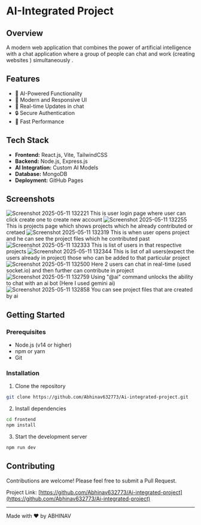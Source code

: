 # AI-Integrated Project

## Overview
A modern web application that combines the power of artificial intelligence with a chat application where a group of people can chat and work (creating websites ) simultaneously .

## Features
- 🤖 AI-Powered Functionality
- 🎨 Modern and Responsive UI
- 🔄 Real-time Updates in chat
- 🔒 Secure Authentication
- 🚀 Fast Performance

## Tech Stack
- **Frontend:** React.js, Vite, TailwindCSS
- **Backend:** Node.js, Express.js
- **AI Integration:** Custom AI Models
- **Database:** MongoDB
- **Deployment:** GitHub Pages

## Screenshots
![Screenshot 2025-05-11 132221](https://github.com/user-attachments/assets/c90ece82-2c53-40d5-809a-9e92c8327daa)
This is user login page where user can click create one to create new account 
![Screenshot 2025-05-11 132255](https://github.com/user-attachments/assets/fcee9b6d-7c7b-4f84-9776-eecad622cf02)
This is projects page which shows projects which he already contributed or cretaed 
![Screenshot 2025-05-11 132319](https://github.com/user-attachments/assets/cd3a9747-39d8-43de-9380-7231fdf0728c)
This is when user opens project and he can see the project files which he contributed past 
![Screenshot 2025-05-11 132333](https://github.com/user-attachments/assets/dcdf0e56-fc8d-4e92-bb8d-a52b41b17fe5)
This is list of users in that respective projects 
![Screenshot 2025-05-11 132344](https://github.com/user-attachments/assets/8fae3149-233f-47d6-873a-c6392d4d109a)
This is list of all users(expect the users already in project) those who can be added to that particular project 
![Screenshot 2025-05-11 132500](https://github.com/user-attachments/assets/9165e6bf-49d4-4b32-a80d-9fba5ad1f5ac)
Here 2 users can chat in real-time (used socket.io) and then further can contribute in project
![Screenshot 2025-05-11 132759](https://github.com/user-attachments/assets/5acb6287-6559-44af-b121-19191192ca9d)
Using "@ai" command unlocks the ability to chat with an ai bot (Here I used gemini ai)
![Screenshot 2025-05-11 132858](https://github.com/user-attachments/assets/ce86df8c-c1f6-487c-aec7-d05f801d3989)
You can see project files that are created by ai 


## Getting Started

### Prerequisites
- Node.js (v14 or higher)
- npm or yarn
- Git

### Installation
1. Clone the repository
```bash
git clone https://github.com/Abhinav632773/Ai-integrated-project.git
```

2. Install dependencies
```bash
cd frontend
npm install
```

3. Start the development server
```bash
npm run dev
```


## Contributing
Contributions are welcome! Please feel free to submit a Pull Request.


Project Link: [https://github.com/Abhinav632773/Ai-integrated-project](https://github.com/Abhinav632773/Ai-integrated-project)

---
Made with ❤️ by ABHINAV
